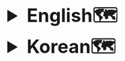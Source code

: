 <details>
<summary style="font-size: 3em; font-weight: bold;">English🗺️</summary>

# **RollingKorea Project**
- An API that provides historical sites in Korea for foreigners.
- Development Period: 15 December 2024 – present<br>
- Team Members: 1 person<br>

- Swagger documentation is in progress ->


# Tech Stack
- **Language**: Java<br>
- **Framework**: Spring 6.2.1 / Spring Boot 3.4.1<br>
- **JDK**: 21<br>
- **Build Tool**: Gradle<br>
- **Database**: MySQL <br>
- **Server**: Local <br>
- **CI/CD**: In progress<br>


# Project Structure
--To be determined

# ERD
<img src="https://github.com/user-attachments/assets/6164d67d-cc2d-4763-bae5-748e6eb07f52" width="1000" height="400" alt="">

# Features
The features are described simply so that non-developers can easily understand what functionalities are available.<br>
For detailed information, please refer to the sequence diagrams below.

<details>
<summary>Users</summary>

- Sign-up and login through the website
- Social login (Google) authentication
  - The front-end sends the login social type for processing. Example: NO_SOCIAL / GOOGLE

</details>

<details>
<summary>Historical Sites</summary>

- View historical sites information
- Search for historical sites

</details>

<details>
<summary>My Page</summary>

- View and edit user profile

</details>

<details>
<summary>Ranking</summary>

- Ranking batch execution every Monday morning
- View top10-ranked historical sites based on user's likes.

</details>

<details>
<summary>Comments</summary>

- Create comments
- Edit and delete own comments
- Like and reply to comments
- ADMIN can also delete any comments

</details>

<details>
<summary>Replies</summary>

- Create nested replies to comments
- Edit and delete own replies
- ADMIN can also delete any replies

</details>

# Sequence Diagram
Login<br>
```mermaid
sequenceDiagram
    participant U as 사용자
    participant B as 브라우저
    participant DNS as DNS 서버
    participant S as 웹 서버
    participant Bundler as Webpack 번들
    participant IndexJS as src/index.js
    participant AppJS as App.jsx
    participant Layout as components/Layout.jsx
    participant LoginModal as features/auth/LoginModal.jsx
    participant LoginOauth2 as features/auth/LoginOauth2.jsx
    participant GoogleSDK as @react-oauth/google
    participant Net as 네트워크
    participant Tomcat as Embedded Tomcat
    participant FCP as FilterChainProxy
    participant CORS as CorsFilter
    participant JWTF as JwtAuthenticationFilter
    participant Disp as DispatcherServlet
    participant HMap as HandlerMapping
    participant ReqConv as HttpMessageConverter (Request)
    participant HAdapt as HandlerAdapter
    participant Controller as UserController
    participant Service as UserServiceImpl
    participant Repo as UserRepository
    participant DB as 데이터베이스
    participant TokenProv as TokenProvider
    participant ResConv as HttpMessageConverter (Response)
    participant LS as localStorage
    participant AuthCtx as AuthProvider

    %% 1. 브라우저 초기 로드
    U->>B: URL 입력 & Enter
    B->>DNS: 도메인 → IP 조회
    DNS-->>B: IP 반환
    B->>S: HTTP GET /
    S-->>B: build/index.html 전송
    B->>Bundler: 번들 스크립트 로드
    Bundler->>IndexJS: src/index.js 실행
    IndexJS->>AppJS: ReactDOM.render(<App/>)
    AppJS->>Layout: Layout 마운트 (Nav 포함)

    %% 2. 로그인 모달 & 구글 SDK
    U->>Layout: LogIn 버튼 클릭
    Layout->>LoginModal: show Modal
    LoginModal->>LoginOauth2: render LoginOauth2
    LoginOauth2->>GoogleSDK: render <GoogleLogin>
    GoogleSDK->>U: OAuth2 팝업 오픈
    U->>GoogleSDK: 계정 선택 & 승인
    GoogleSDK-->>LoginOauth2: onSuccess(credentialResponse)

    %% 3. 프론트→백 요청
    LoginOauth2->>Net: POST /api/google/login { idToken }
    Net-->>Tomcat: HTTP 요청 도달
    Tomcat->>FCP: ApplicationFilterChain.doFilter

    %% 4. 시큐리티 필터
    FCP->>CORS: CorsFilter.doFilter
    CORS-->>FCP: chain.doFilter
    FCP->>JWTF: JwtAuthenticationFilter.doFilter
    JWTF-->>FCP: chain.doFilter
    FCP->>Disp: chain.doFilter → DispatcherServlet

    %% 5. DispatcherServlet → 컨트롤러
    Disp->>HMap: 매핑 검색 (/api/google/login, POST)
    HMap-->>Disp: UserController.googleLogin()
    Disp->>ReqConv: JSON → GoogleLoginRequest 역직렬화
    ReqConv-->>HAdapt: GoogleLoginRequest
    HAdapt->>Controller: googleLogin(request)

    %% 6. 백엔드 처리
    Controller->>Controller: verify(idToken)
    Controller->>Service: findOrCreateGoogleUser()
    Service->>Repo: findByLoginId(email)
    Repo->>DB: SELECT ...
    DB-->>Repo: 결과
    alt 신규 사용자
        Service->>Repo: save(new User)
        Repo->>DB: INSERT ...
        DB-->>Repo: 새 User
    end
    Repo-->>Service: User 반환
    Service-->>Controller: User
    Controller->>TokenProv: generateToken(user)
    TokenProv-->>Controller: JWT
    Controller-->>ResConv: CreateAccessTokenResponse

    %% 7. 응답 직렬화 & 전송
    ResConv-->>Disp: JSON 바이트
    Disp->>Tomcat: HTTP 200 + JSON
    Tomcat-->>Net: 응답 전송

    %% 8. 프론트 응답 처리
    Net-->>LoginOauth2: JSON 수신
    LoginOauth2->>LS: localStorage.setItem(token)
    LoginOauth2->>LoginModal: onLoginSuccess()

    %% 9. 상태 업데이트 & UI 반영
    LoginModal->>AuthCtx: login() → isLoggedIn=true
    LoginModal->>LoginModal: handleClose()
    AuthCtx-->>Layout: Context 변경
    Layout->>B: Nav 재렌더링 (My Page & Logout 표시)
```

<details>
<summary>Test Execution Status</summary>


</details>

<details>
<summary>Technical Challenges</summary>

</details>

<details>
<summary>Troubleshooting</summary>



</details>

<details>
<summary>Lessons Learned & Error Handling</summary>


</details>

<details>
<summary>Study Notes</summary>



</details>

<details>
<summary>Errors</summary>


</details>

<details>
<summary>Reflections on the Project</summary>


</details>
</details>
<details>
<summary style="font-size: 3em; font-weight: bold;">Korean🗺️</summary>

# **RollingKorea Project**
- 외국인들에게 한국의 역사적 명소를 제공하기 위한 API 입니다.
- 개발 기간 : 24.12.15 ~ now<br>
- 참여 인원 : 1명<br>

- Swagger 문서는 준비중입니다 ->


# 기술 스택
- **Language**: Java<br>
- **Framework**: Spring 6.2.1 / Spring Boot 3.4.1<br>
- **JDK**: 21<br>
- **Build Tool**: Gradle<br>
- **Database**: MySQL <br>
- **Server**: Local <br>
- **CI/CD**: 준비중<br>


# 프로젝트 구조
--예정

# ERD
<img src="https://github.com/user-attachments/assets/6164d67d-cc2d-4763-bae5-748e6eb07f52" width="1000" height="400" alt="">

# 기능설명
개발자가 아닌, 누구나 어떤 기능이 있는지 확인할 수 있도록 간단히 작성했습니다.<br>
기능에 대한 상세내용은 아래의 시퀀스 다이어그램을 확인부탁드리겠습니다.

<details>
<summary>회원</summary>

- 사이트를 통해 회원 가입 및 로그인
- 소셜 로그인(구글) 인증 후 로그인
  + 프론트에서 로그인 소셜 타입을 전달받아 사용 EX ) NO_SOCIAL / GOOGLE

</details>

<details>
<summary>유적지</summary>

-

</details>

<details>
<summary>마이페이지</summary>

</details>

<details>
<summary>랭킹</summary>

- 월요일 오전마다 랭킹 배치 수행

</details>

<details>
<summary>코멘트</summary>

- 코멘트 생성

</details>

<details>
<summary>댓글</summary>

- 대댓글 생성
  + ADMIN 도 삭제 가능

</details>

# 시퀀스 다이어그램
각 서비스마다 자세히 flow 를 나타내기 위해 작성했습니다.(준비중)<br>

# 테스트 진행 여부

< src = https://www.notion.so/19365f59b80881b19becf3e79a247028?v=19365f59b8088179a63a000ca0099981&pvs=4>

# 기술적 도전

# 트러블 슈팅

# 프로젝트를 진행하면서 학습한 내용과 에러 조치

# 학습 내용정리

# ERROR

# 프로젝트를 하면서 느낀 점
</details>
